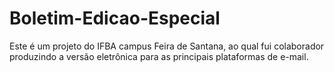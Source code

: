 # Boletim-Edicao-Especial
Este é um projeto do IFBA campus Feira de Santana, ao qual fui colaborador produzindo a versão eletrônica para as principais plataformas de e-mail.
